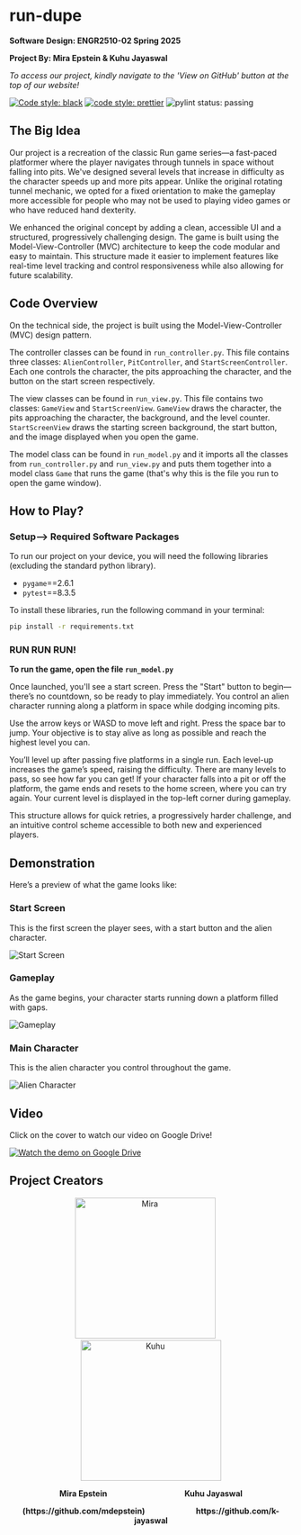 # run-dupe

**Software Design: ENGR2510-02 Spring 2025**

**Project By: Mira Epstein & Kuhu Jayaswal**

*To access our project, kindly navigate to the 'View on GitHub' button at the top of our website!*

[![Code style: black](https://img.shields.io/badge/code%20style-black-000000.svg)](https://github.com/psf/black)
[![code style: prettier](https://img.shields.io/badge/code_style-prettier-ff69b4.svg)](https://github.com/prettier/prettier)
![pylint status: passing](https://img.shields.io/badge/pylint-passing-green)

## The Big Idea

Our project is a recreation of the classic Run game series—a fast-paced platformer where the player navigates through tunnels in space without falling into pits. We've designed several levels that increase in difficulty as the character speeds up and more pits appear. Unlike the original rotating tunnel mechanic, we opted for a fixed orientation to make the gameplay more accessible for people who may not be used to playing video games or who have reduced hand dexterity.

We enhanced the original concept by adding a clean, accessible UI and a structured, progressively challenging design. The game is built using the Model-View-Controller (MVC) architecture to keep the code modular and easy to maintain. This structure made it easier to implement features like real-time level tracking and control responsiveness while also allowing for future scalability.

## Code Overview

On the technical side, the project is built using the Model-View-Controller (MVC) design pattern. 

The controller classes can be found in `run_controller.py`. This file contains three classes: `AlienController`, `PitController`, and `StartScreenController`. Each one controls the character, the pits approaching the character, and the button on the start screen respectively.

The view classes can be found in `run_view.py`. This file contains two classes: `GameView` and `StartScreenView`. `GameView` draws the character, the pits approaching the character, the background, and the level counter. `StartScreenView` draws the starting screen background, the start button, and the image displayed when you open the game.

The model class can be found in `run_model.py` and it imports all the classes from `run_controller.py` and `run_view.py` and puts them together into a model class `Game` that runs the game (that's why this is the file you run to open the game window).

## How to Play?

### Setup--> Required Software Packages

To run our project on your device, you will need the following libraries (excluding the standard python library).

- `pygame`==2.6.1
- `pytest`==8.3.5

To install these libraries, run the following command in your terminal:

```bash
pip install -r requirements.txt
```

### RUN RUN RUN!

**To run the game, open the file `run_model.py`**

Once launched, you'll see a start screen. Press the "Start" button to begin— there’s no countdown, so be ready to play immediately. You control an alien character running along a platform in space while dodging incoming pits.

Use the arrow keys or WASD to move left and right. Press the space bar to jump. Your objective is to stay alive as long as possible and reach the highest level you can.

You’ll level up after passing five platforms in a single run. Each level-up increases the game’s speed, raising the difficulty. There are many levels to pass, so see how far you can get! If your character falls into a pit or off the platform, the game ends and resets to the home screen, where you can try again. Your current level is displayed in the top-left corner during gameplay.

This structure allows for quick retries, a progressively harder challenge, and an intuitive control scheme accessible to both new and experienced players.

## Demonstration

Here’s a preview of what the game looks like:

### Start Screen  
This is the first screen the player sees, with a start button and the alien character.

![Start Screen](images/START_PAGE.png)

### Gameplay  
As the game begins, your character starts running down a platform filled with gaps.

![Gameplay](images/LEVELS.png)

### Main Character  
This is the alien character you control throughout the game.

![Alien Character](images/BOTH_legs.png)

## Video
Click on the cover to watch our video on Google Drive!

[![Watch the demo on Google Drive](images/cover.png)](https://drive.google.com/file/d/1MAYWdPcOrdtrWvkJQB7xQRdxn20WLEOs/view)

## Project Creators
<p align="center">
  <img src="images/zombie.png" alt="Mira" width="250">
  &nbsp;&nbsp;&nbsp;&nbsp;
  <img src="images/joker.png" alt="Kuhu" width="250">
</p>

<p align="center">
  <strong>Mira Epstein</strong> &nbsp;&nbsp;&nbsp;&nbsp;&nbsp;&nbsp;&nbsp;&nbsp;&nbsp;&nbsp;&nbsp;&nbsp;&nbsp;&nbsp;&nbsp;&nbsp;&nbsp;&nbsp;&nbsp;&nbsp;&nbsp;&nbsp;&nbsp;&nbsp;&nbsp;&nbsp;&nbsp;&nbsp;&nbsp;&nbsp;&nbsp;&nbsp;&nbsp; <strong>Kuhu Jayaswal</strong>
</p>

<p align="center">
  <strong>(https://github.com/mdepstein)</strong> &nbsp;&nbsp;&nbsp;&nbsp;&nbsp;&nbsp;&nbsp;&nbsp;&nbsp;&nbsp;&nbsp;&nbsp;&nbsp;&nbsp;&nbsp;&nbsp;&nbsp;&nbsp;&nbsp;&nbsp;&nbsp; <strong>https://github.com/k-jayaswal</strong>
</p>
